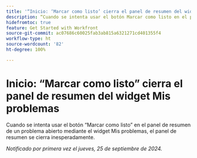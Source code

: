 ```yaml
---
title: '“Inicio: ‘Marcar como listo’ cierra el panel de resumen del widget Mis problemas”'
description: “Cuando se intenta usar el botón Marcar como listo en el panel de resumen de un problema abierto mediante el widget Mis problemas, el panel de resumen se cierra inesperadamente”.
hidefromtoc: true
feature: Get Started with Workfront
source-git-commit: ac07686c60025fab3ab815a6321271cd401355f4
workflow-type: ht
source-wordcount: '82'
ht-degree: 100%

---
```



# Inicio: “Marcar como listo” cierra el panel de resumen del widget Mis problemas

Cuando se intenta usar el botón “Marcar como listo” en el panel de resumen de un problema abierto mediante el widget Mis problemas, el panel de resumen se cierra inesperadamente.

_Notificado por primera vez el jueves, 25 de septiembre de 2024._
